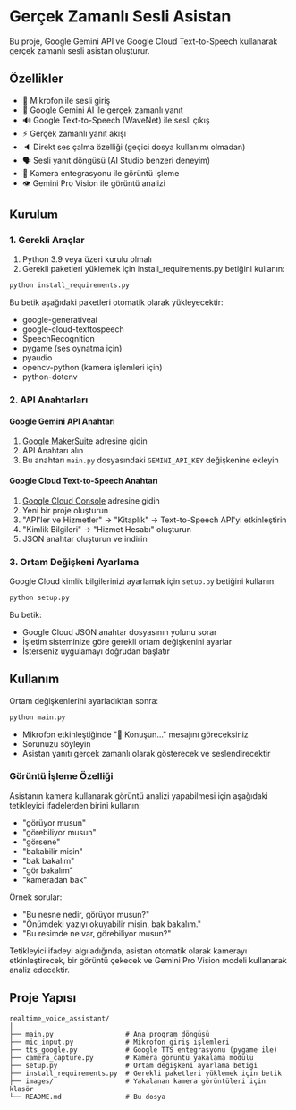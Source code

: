 # Gerçek Zamanlı Sesli Asistan

Bu proje, Google Gemini API ve Google Cloud Text-to-Speech kullanarak gerçek zamanlı sesli asistan oluşturur.

## Özellikler

- 🎤 Mikrofon ile sesli giriş
- 🤖 Google Gemini AI ile gerçek zamanlı yanıt
- 🔊 Google Text-to-Speech (WaveNet) ile sesli çıkış
- ⚡ Gerçek zamanlı yanıt akışı
- 🔈 Direkt ses çalma özelliği (geçici dosya kullanımı olmadan)
- 🗣️ Sesli yanıt döngüsü (AI Studio benzeri deneyim)
- 📸 Kamera entegrasyonu ile görüntü işleme
- 👁️ Gemini Pro Vision ile görüntü analizi

## Kurulum

### 1. Gerekli Araçlar

1. Python 3.9 veya üzeri kurulu olmalı
2. Gerekli paketleri yüklemek için install_requirements.py betiğini kullanın:

```bash
python install_requirements.py
```

Bu betik aşağıdaki paketleri otomatik olarak yükleyecektir:
- google-generativeai
- google-cloud-texttospeech
- SpeechRecognition
- pygame (ses oynatma için)
- pyaudio
- opencv-python (kamera işlemleri için)
- python-dotenv

### 2. API Anahtarları

#### Google Gemini API Anahtarı
1. [Google MakerSuite](https://makersuite.google.com/app/apikey) adresine gidin
2. API Anahtarı alın
3. Bu anahtarı `main.py` dosyasındaki `GEMINI_API_KEY` değişkenine ekleyin

#### Google Cloud Text-to-Speech Anahtarı
1. [Google Cloud Console](https://console.cloud.google.com/) adresine gidin
2. Yeni bir proje oluşturun
3. "API'ler ve Hizmetler" → "Kitaplık" → Text-to-Speech API'yi etkinleştirin
4. "Kimlik Bilgileri" → "Hizmet Hesabı" oluşturun
5. JSON anahtar oluşturun ve indirin

### 3. Ortam Değişkeni Ayarlama

Google Cloud kimlik bilgilerinizi ayarlamak için `setup.py` betiğini kullanın:

```bash
python setup.py
```

Bu betik:
- Google Cloud JSON anahtar dosyasının yolunu sorar
- İşletim sisteminize göre gerekli ortam değişkenini ayarlar
- İsterseniz uygulamayı doğrudan başlatır

## Kullanım

Ortam değişkenlerini ayarladıktan sonra:

```bash
python main.py
```

- Mikrofon etkinleştiğinde "🎤 Konuşun..." mesajını göreceksiniz
- Sorunuzu söyleyin
- Asistan yanıtı gerçek zamanlı olarak gösterecek ve seslendirecektir

### Görüntü İşleme Özelliği

Asistanın kamera kullanarak görüntü analizi yapabilmesi için aşağıdaki tetikleyici ifadelerden birini kullanın:

- "görüyor musun"
- "görebiliyor musun"
- "görsene"
- "bakabilir misin"
- "bak bakalım"
- "gör bakalım"
- "kameradan bak"

Örnek sorular:
- "Bu nesne nedir, görüyor musun?"
- "Önümdeki yazıyı okuyabilir misin, bak bakalım."
- "Bu resimde ne var, görebiliyor musun?"

Tetikleyici ifadeyi algıladığında, asistan otomatik olarak kamerayı etkinleştirecek, bir görüntü çekecek ve Gemini Pro Vision modeli kullanarak analiz edecektir.

## Proje Yapısı

```
realtime_voice_assistant/
│
├── main.py                  # Ana program döngüsü
├── mic_input.py             # Mikrofon giriş işlemleri
├── tts_google.py            # Google TTS entegrasyonu (pygame ile)
├── camera_capture.py        # Kamera görüntü yakalama modülü
├── setup.py                 # Ortam değişkeni ayarlama betiği
├── install_requirements.py  # Gerekli paketleri yüklemek için betik
├── images/                  # Yakalanan kamera görüntüleri için klasör
└── README.md                # Bu dosya
```